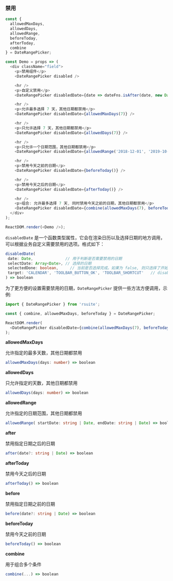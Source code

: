 ### 禁用

<!--start-code-->

```js
const {
  allowedMaxDays,
  allowedDays,
  allowedRange,
  beforeToday,
  afterToday,
  combine
} = DateRangePicker;

const Demo = props => (
  <div className="field">
    <p>禁用组件</p>
    <DateRangePicker disabled />

    <hr />
    <p>自定义禁用</p>
    <DateRangePicker disabledDate={date => dateFns.isAfter(date, new Date())} />

    <hr />
    <p>允许最多选择 7 天，其他日期都禁用</p>
    <DateRangePicker disabledDate={allowedMaxDays(7)} />

    <hr />
    <p>只允许选择 7 天，其他日期都禁用</p>
    <DateRangePicker disabledDate={allowedDays(7)} />

    <hr />
    <p>只允许一个日期范围，其他日期都禁用</p>
    <DateRangePicker disabledDate={allowedRange('2018-12-01', '2019-10-01')} />

    <hr />
    <p>禁用今天之前的日期</p>
    <DateRangePicker disabledDate={beforeToday()} />

    <hr />
    <p>禁用今天之后的日期</p>
    <DateRangePicker disabledDate={afterToday()} />

    <hr />
    <p>组合: 允许最多选择 7 天, 同时禁用今天之前的日期，其他日期都禁用</p>
    <DateRangePicker disabledDate={combine(allowedMaxDays(7), beforeToday())} />
  </div>
);

ReactDOM.render(<Demo />);
```

<!--end-code-->

`disabledDate` 是一个函数类型属性，它会在渲染日历以及选择日期的地方调用，可以根据业务自定义需要禁用的选项。格式如下：

```ts
disabledDate(
 date: Date,              // 用于判断是否需要禁用的日期
 selectDate: Array<Date>, // 选择的日期
 selectedDone: boolean,     // 当前是否选择完成。如果为 false, 则只选择了开始日期，等待选择结束日期
 target: 'CALENDAR', 'TOOLBAR_BUTTON_OK', 'TOOLBAR_SHORTCUT'   // disabledDate 调用的位置
) => boolean
```

为了更方便的设置需要禁用的日期，`DateRangePicker` 提供一些方法方便调用，示例:

```ts
import { DateRangePicker } from 'rsuite';

const { combine, allowedMaxDays, beforeToday } = DateRangePicker;

ReactDOM.render(
  <DateRangePicker disabledDate={combine(allowedMaxDays(7), beforeToday())} />
);
```

**allowedMaxDays**

允许指定的最多天数，其他日期都禁用

```ts
allowedMaxDays(days: number) => boolean
```

**allowedDays**

只允许指定的天数，其他日期都禁用

```ts
allowedDays(days: number) => boolean
```

**allowedRange**

允许指定的日期范围，其他日期都禁用

```ts
allowedRange( startDate: string | Date, endDate: string | Date) => boolean
```

**after**

禁用指定日期之后的日期

```ts
after(date?: string | Date) => boolean
```

**afterToday**

禁用今天之后的日期

```ts
afterToday() => boolean
```

**before**

禁用指定日期之前的日期

```ts
before(date?: string | Date) => boolean
```

**beforeToday**

禁用今天之前的日期

```ts
beforeToday() => boolean
```

**combine**

用于组合多个条件

```ts
combine(...) => boolean
```
